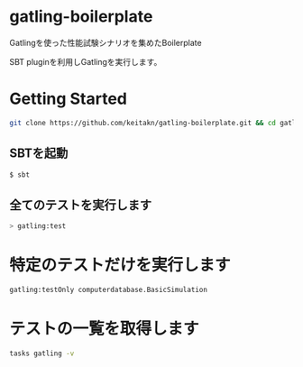 # gatling-boilerplate
Gatlingを使った性能試験シナリオを集めたBoilerplate

SBT pluginを利用しGatlingを実行します。

# Getting Started

```bash
git clone https://github.com/keitakn/gatling-boilerplate.git && cd gatling-boilerplate
```

## SBTを起動

```bash
$ sbt
```

## 全てのテストを実行します

```bash
> gatling:test
```

# 特定のテストだけを実行します

```bash
gatling:testOnly computerdatabase.BasicSimulation
```

# テストの一覧を取得します

```bash
tasks gatling -v
```
